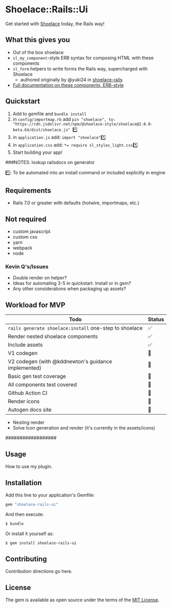 # Shoelace::Rails::Ui
Get started with [Shoelace]() today, the Rails way!

## What this gives you

* Out of the box shoelace
* `sl_my_component`-style ERB syntax for composing HTML with these components
* `sl_form` helpers to write forms the Rails way, supercharged with Shoelace      
  * authored originally by @yuki24 in [shoelace-rails](https://github.com/yuki24/shoelace-rails)
* [Full documentation on these components, ERB-style](#)

## Quickstart

1. Add to gemfile and `bundle install`
1. in `config/importmap.rb` add `pin "shoelace", to: "https://cdn.jsdelivr.net/npm/@shoelace-style/shoelace@2.0.0-beta.64/dist/shoelace.js"
`*️⃣
1. in `application.js` add: `import "shoelace"`*️⃣
1. in `application.css` add: `*= require sl_styles_light.css`*️⃣
1. Start building your app!

###NOTES: lookup railsdocs on generator


*️⃣: To be automated into an install command or included explicitly in engine
## Requirements
* Rails 7.0 or greater with defaults (hotwire, importmaps, etc.)



## Not required

* custom javascript
* custom css
* yarn
* webpack
* node


### Kevin Q's/Issues

* Double render on helper?
* Ideas for automating 3-5 in quickstart. Install or in gem?
* Any other considerations when packaging up assets?


## Workload for MVP

| Todo  | Status |
| ------------- | ------------- |
| `rails generate shoelace:install` one-step to shoelace | ✅ |
| Render nested shoelace components  | ✅ |
| Include assets | ✅ |
| V1 codegen | 🔲 |
| V2 codegen (with @kddnewton's guidance implemented) | 🔲 |
| Basic gen test coverage | 🔲 |
| All components test covered | 🔲 |
| Github Action CI | 🔲 |
| Render icons  | 🔲  |
| Autogen docs site  | 🔲  |

* Nesting render 
* Solve Icon generation and render (it's currently in the assets/icons)


##################

## Usage
How to use my plugin.

## Installation
Add this line to your application's Gemfile:

```ruby
gem "shoelace-rails-ui"
```

And then execute:
```bash
$ bundle
```

Or install it yourself as:
```bash
$ gem install shoelace-rails-ui
```

## Contributing
Contribution directions go here.

## License
The gem is available as open source under the terms of the [MIT License](https://opensource.org/licenses/MIT).

